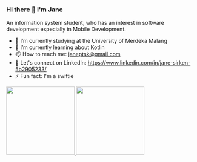 ### Hi there 👋 I'm Jane
An information system student, who has an interest in software development especially in Mobile Development.

- 🔭 I’m currently studying at the University of Merdeka Malang
- 🌱 I’m currently learning about Kotlin
- 📫 How to reach me: janeptsk@gmail.com
- 🤝 Let's connect on LinkedIn: https://www.linkedin.com/in/jane-sirken-5b2905233/
- ⚡ Fun fact: I'm a swiftie

<p align="left">
<a href="https://github.com/janepetra">
  <img height="180em" src="https://github-readme-stats-eight-theta.vercel.app/api?username=janepetra&show_icons=true&theme=algolia&include_all_commits=true&count_private=true"/>
  <img height="180em" src="https://github-readme-stats-eight-theta.vercel.app/api/top-langs/?username=janepetra&layout=compact&langs_count=8&theme=algolia"/>
</a>
</p>
